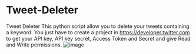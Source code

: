 # Tweet-Deleter
Tweet Deleter
This python script allow you to delete your tweets containing a keyword.
You just have to create a project in https://developer.twitter.com to get your API key, API key secret, Access Token and Secret and give Read and Write permissions.
![image](https://user-images.githubusercontent.com/112351978/213912877-20f7c544-3637-43bd-abd6-15f1d7271668.png)
